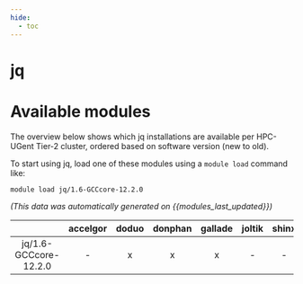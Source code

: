 ```yaml
---
hide:
  - toc
---
```


jq
==

# Available modules


The overview below shows which jq installations are available per HPC-UGent Tier-2 cluster, ordered based on software version (new to old).

To start using jq, load one of these modules using a `module load` command like:

```shell
module load jq/1.6-GCCcore-12.2.0
```

*(This data was automatically generated on {{modules_last_updated}})*  

| |accelgor|doduo|donphan|gallade|joltik|shinx|
| :---: | :---: | :---: | :---: | :---: | :---: | :---: |
|jq/1.6-GCCcore-12.2.0|-|x|x|x|-|-|
